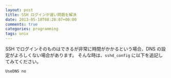 ```yaml
---
layout: post
title: SSH ログインが遅い問題を解決
date: 2013-05-10T08:28:07+00:00
comments: true
categories: programming
tags: unix
---
```


SSH でログインそのものはできるが非常に時間がかかるという場合、DNS の設定がよろしくない場合があります。
そんな時は、`sshd_config` に以下を追記してみてください。

    UseDNS no
